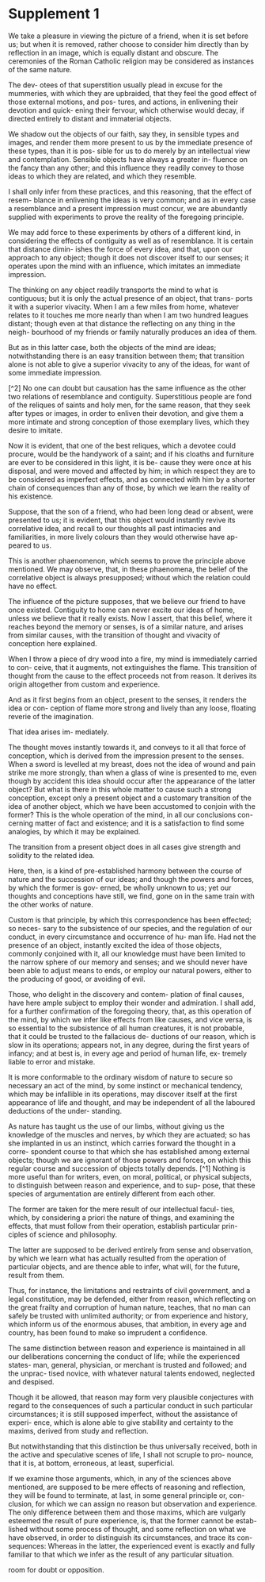 Supplement 1
============

We take a pleasure in viewing the picture of a friend, when it is set
before us; but when it is removed, rather choose to consider him
directly than by reflection in an image, which is equally distant and
obscure. The ceremonies of the Roman Catholic religion may be considered
as instances of the same nature.

The dev- otees of that superstition usually plead in excuse for the
mummeries, with which they are upbraided, that they feel the good effect
of those external motions, and pos- tures, and actions, in enlivening
their devotion and quick- ening their fervour, which otherwise would
decay, if directed entirely to distant and immaterial objects.

We shadow out the objects of our faith, say they, in sensible types and
images, and render them more present to us by the immediate presence of
these types, than it is pos- sible for us to do merely by an
intellectual view and contemplation. Sensible objects have always a
greater in- fluence on the fancy than any other; and this influence they
readily convey to those ideas to which they are related, and which they
resemble.

I shall only infer from these practices, and this reasoning, that the
effect of resem- blance in enlivening the ideas is very common; and as
in every case a resemblance and a present impression must concur, we are
abundantly supplied with experiments to prove the reality of the
foregoing principle.

We may add force to these experiments by others of a different kind, in
considering the effects of contiguity as well as of resemblance. It is
certain that distance dimin- ishes the force of every idea, and that,
upon our approach to any object; though it does not discover itself to
our senses; it operates upon the mind with an influence, which imitates
an immediate impression.

The thinking on any object readily transports the mind to what is
contiguous; but it is only the actual presence of an object, that trans-
ports it with a superior vivacity. When I am a few miles from home,
whatever relates to it touches me more nearly than when I am two hundred
leagues distant; though even at that distance the reflecting on any
thing in the neigh- bourhood of my friends or family naturally produces
an idea of them.

But as in this latter case, both the objects of the mind are ideas;
notwithstanding there is an easy transition between them; that
transition alone is not able to give a superior vivacity to any of the
ideas, for want of some immediate impression.

[^2] No one can doubt but causation has the same influence as the other
two relations of resemblance and contiguity. Superstitious people are
fond of the reliques of saints and holy men, for the same reason, that
they seek after types or images, in order to enliven their devotion, and
give them a more intimate and strong conception of those exemplary
lives, which they desire to imitate.

Now it is evident, that one of the best reliques, which a devotee could
procure, would be the handywork of a saint; and if his cloaths and
furniture are ever to be considered in this light, it is be- cause they
were once at his disposal, and were moved and affected by him; in which
respect they are to be considered as imperfect effects, and as connected
with him by a shorter chain of consequences than any of those, by which
we learn the reality of his existence.

Suppose, that the son of a friend, who had been long dead or absent,
were presented to us; it is evident, that this object would instantly
revive its correlative idea, and recall to our thoughts all past
intimacies and familiarities, in more lively colours than they would
otherwise have ap- peared to us.

This is another phaenomenon, which seems to prove the principle above
mentioned. We may observe, that, in these phaenomena, the belief of the
correlative object is always presupposed; without which the relation
could have no effect.

The influence of the picture supposes, that we believe our friend to
have once existed. Contiguity to home can never excite our ideas of
home, unless we believe that it really exists. Now I assert, that this
belief, where it reaches beyond the memory or senses, is of a similar
nature, and arises from similar causes, with the transition of thought
and vivacity of conception here explained.

When I throw a piece of dry wood into a fire, my mind is immediately
carried to con- ceive, that it augments, not extinguishes the flame.
This transition of thought from the cause to the effect proceeds not
from reason. It derives its origin altogether from custom and
experience.

And as it first begins from an object, present to the senses, it
renders the idea or con- ception of flame more strong and lively than
any loose, floating reverie of the imagination.

That idea arises im- mediately.

The thought moves instantly towards it, and conveys to it all that
force of conception, which is derived from the impression present to the
senses. When a sword is levelled at my breast, does not the idea of
wound and pain strike me more strongly, than when a glass of wine is
presented to me, even though by accident this idea should occur after
the appearance of the latter object? But what is there in this whole
matter to cause such a strong conception, except only a present object
and a customary transition of the idea of another object, which we have
been accustomed to conjoin with the former? This is the whole operation
of the mind, in all our conclusions con- cerning matter of fact and
existence; and it is a satisfaction to find some analogies, by which it
may be explained.

The transition from a present object does in all cases give strength
and solidity to the related idea.

Here, then, is a kind of pre-established harmony between the course of
nature and the succession of our ideas; and though the powers and
forces, by which the former is gov- erned, be wholly unknown to us; yet
our thoughts and conceptions have still, we find, gone on in the same
train with the other works of nature.

Custom is that principle, by which this correspondence has been
effected; so neces- sary to the subsistence of our species, and the
regulation of our conduct, in every circumstance and occurrence of hu-
man life. Had not the presence of an object, instantly excited the idea
of those objects, commonly conjoined with it, all our knowledge must
have been limited to the narrow sphere of our memory and senses; and we
should never have been able to adjust means to ends, or employ our
natural powers, either to the producing of good, or avoiding of evil.

Those, who delight in the discovery and contem- plation of final
causes, have here ample subject to employ their wonder and admiration. I
shall add, for a further confirmation of the foregoing theory, that, as
this operation of the mind, by which we infer like effects from like
causes, and vice versa, is so essential to the subsistence of all human
creatures, it is not probable, that it could be trusted to the
fallacious de- ductions of our reason, which is slow in its operations;
appears not, in any degree, during the first years of infancy; and at
best is, in every age and period of human life, ex- tremely liable to
error and mistake.

It is more conformable to the ordinary wisdom of nature to secure so
necessary an act of the mind, by some instinct or mechanical tendency,
which may be infallible in its operations, may discover itself at the
first appearance of life and thought, and may be independent of all the
laboured deductions of the under- standing.

As nature has taught us the use of our limbs, without giving us the
knowledge of the muscles and nerves, by which they are actuated; so has
she implanted in us an instinct, which carries forward the thought in a
corre- spondent course to that which she has established among external
objects; though we are ignorant of those powers and forces, on which
this regular course and succession of objects totally depends. [^1]
Nothing is more useful than for writers, even, on moral, political, or
physical subjects, to distinguish between reason and experience, and to
sup- pose, that these species of argumentation are entirely different
from each other.

The former are taken for the mere result of our intellectual facul-
ties, which, by considering a priori the nature of things, and examining
the effects, that must follow from their operation, establish particular
prin- ciples of science and philosophy.

The latter are supposed to be derived entirely from sense and
observation, by which we learn what has actually resulted from the
operation of particular objects, and are thence able to infer, what
will, for the future, result from them.

Thus, for instance, the limitations and restraints of civil government,
and a legal constitution, may be defended, either from reason, which
reflecting on the great frailty and corruption of human nature, teaches,
that no man can safely be trusted with unlimited authority; or from
experience and history, which inform us of the enormous abuses, that
ambition, in every age and country, has been found to make so imprudent
a confidence.

The same distinction between reason and experience is maintained in all
our deliberations concerning the conduct of life; while the experienced
states- man, general, physician, or merchant is trusted and followed;
and the unprac- tised novice, with whatever natural talents endowed,
neglected and despised.

Though it be allowed, that reason may form very plausible conjectures
with regard to the consequences of such a particular conduct in such
particular circumstances; it is still supposed imperfect, without the
assistance of experi- ence, which is alone able to give stability and
certainty to the maxims, derived from study and reflection.

But notwithstanding that this distinction be thus universally received,
both in the active and speculative scenes of life, I shall not scruple
to pro- nounce, that it is, at bottom, erroneous, at least,
superficial.

If we examine those arguments, which, in any of the sciences above
mentioned, are supposed to be mere effects of reasoning and reflection,
they will be found to terminate, at last, in some general principle or,
con- clusion, for which we can assign no reason but observation and
experience. The only difference between them and those maxims, which are
vulgarly esteemed the result of pure experience, is, that the former
cannot be estab- lished without some process of thought, and some
reflection on what we have observed, in order to distinguish its
circumstances, and trace its con- sequences: Whereas in the latter, the
experienced event is exactly and fully familiar to that which we infer
as the result of any particular situation.

room for doubt or opposition.


